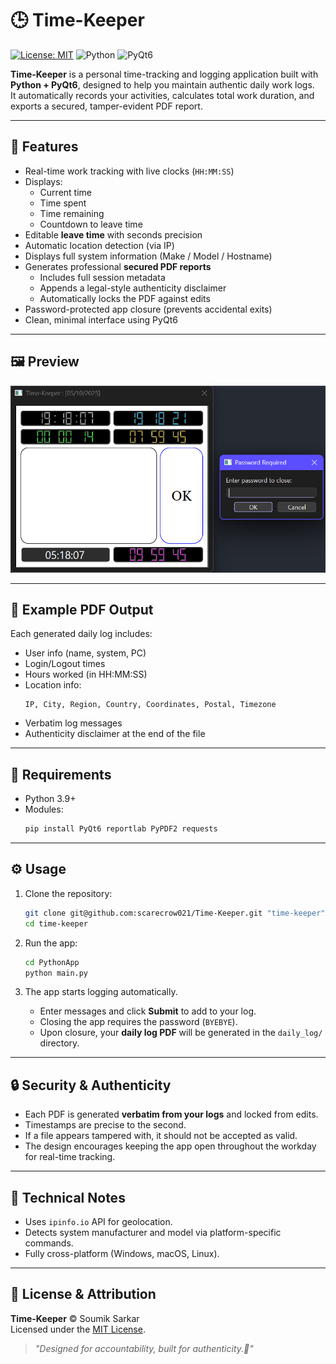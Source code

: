 # 🕒 Time-Keeper

[![License: MIT](https://img.shields.io/badge/License-MIT-yellow.svg)](https://opensource.org/licenses/MIT)
![Python](https://img.shields.io/badge/Python-3.9+-blue.svg)
![PyQt6](https://img.shields.io/badge/UI-PyQt6-brightgreen.svg)

**Time-Keeper** is a personal time-tracking and logging application built with **Python + PyQt6**, designed to help you maintain authentic daily work logs.  
It automatically records your activities, calculates total work duration, and exports a secured, tamper-evident PDF report.

---

## 🚀 Features

- Real-time work tracking with live clocks (`HH:MM:SS`)
- Displays:
  - Current time  
  - Time spent  
  - Time remaining  
  - Countdown to leave time  
- Editable **leave time** with seconds precision  
- Automatic location detection (via IP)
- Displays full system information (Make / Model / Hostname)
- Generates professional **secured PDF reports**
  - Includes full session metadata  
  - Appends a legal-style authenticity disclaimer  
  - Automatically locks the PDF against edits  
- Password-protected app closure (prevents accidental exits)
- Clean, minimal interface using PyQt6

---

## 🖼️ Preview

![App Screenshot](PythonApp/screenshots/app_preview_v130.png)

---

## 📘 Example PDF Output

Each generated daily log includes:
- User info (name, system, PC)
- Login/Logout times  
- Hours worked (in HH:MM:SS)
- Location info:
  ```
  IP, City, Region, Country, Coordinates, Postal, Timezone
  ```
- Verbatim log messages
- Authenticity disclaimer at the end of the file

---

## 🧩 Requirements

- Python 3.9+
- Modules:
  ```bash
  pip install PyQt6 reportlab PyPDF2 requests
  ```

---

## ⚙️ Usage

1. Clone the repository:
   ```bash
   git clone git@github.com:scarecrow021/Time-Keeper.git "time-keeper"
   cd time-keeper
   ```

2. Run the app:
   ```bash
   cd PythonApp
   python main.py
   ```

3. The app starts logging automatically.  
   - Enter messages and click **Submit** to add to your log.  
   - Closing the app requires the password (`BYEBYE`).  
   - Upon closure, your **daily log PDF** will be generated in the `daily_log/` directory.

---

## 🔒 Security & Authenticity

- Each PDF is generated **verbatim from your logs** and locked from edits.
- Timestamps are precise to the second.
- If a file appears tampered with, it should not be accepted as valid.
- The design encourages keeping the app open throughout the workday for real-time tracking.

---

## 🧠 Technical Notes

- Uses `ipinfo.io` API for geolocation.  
- Detects system manufacturer and model via platform-specific commands.
- Fully cross-platform (Windows, macOS, Linux).

---

## 🧾 License & Attribution

**Time-Keeper** © Soumik Sarkar  
Licensed under the [MIT License](LICENSE).

> *"Designed for accountability, built for authenticity.🤣"*
